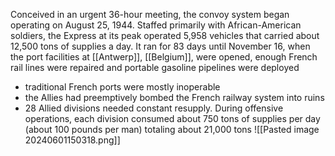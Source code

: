 Conceived in an urgent 36-hour meeting, the convoy system began operating on August 25, 1944. Staffed primarily with African-American soldiers, the Express at its peak operated 5,958 vehicles that carried about 12,500 tons of supplies a day. It ran for 83 days until November 16, when the port facilities at [[Antwerp]], [[Belgium]], were opened, enough French rail lines were repaired and portable gasoline pipelines were deployed
* traditional French ports were mostly inoperable
* the Allies had preemptively bombed the French railway system into ruins
* 28 Allied divisions needed constant resupply. During offensive operations, each division consumed about 750 tons of supplies per day (about 100 pounds per man) totaling about 21,000 tons
![[Pasted image 20240601150318.png]]